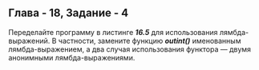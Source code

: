 ## Глава - 18, Задание - 4 

Переделайте программу в листинге ***16.5*** для использования лямбда-выражений.
В частности, замените функцию ***outint()*** именованным лямбда-выражением, а
два случая использования функтора — двумя анонимными лямбда-выражениями.
